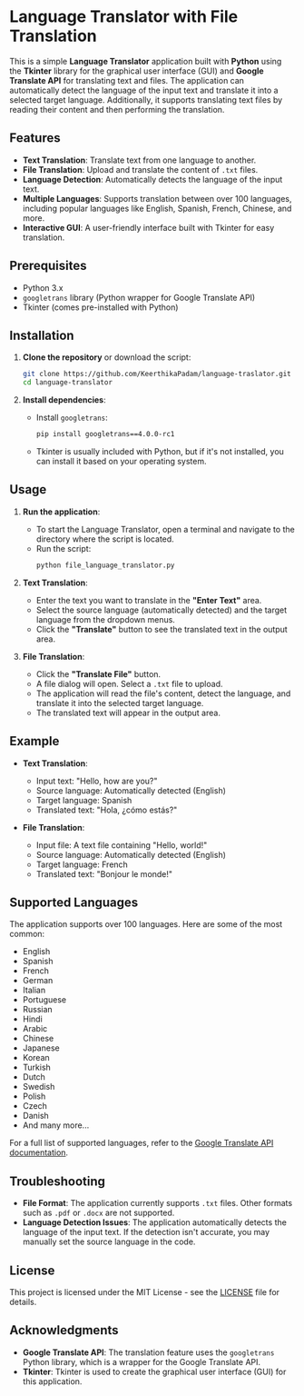 # Language Translator with File Translation

This is a simple **Language Translator** application built with **Python** using the **Tkinter** library for the graphical user interface (GUI) and **Google Translate API** for translating text and files. The application can automatically detect the language of the input text and translate it into a selected target language. Additionally, it supports translating text files by reading their content and then performing the translation.

## Features

- **Text Translation**: Translate text from one language to another.
- **File Translation**: Upload and translate the content of `.txt` files.
- **Language Detection**: Automatically detects the language of the input text.
- **Multiple Languages**: Supports translation between over 100 languages, including popular languages like English, Spanish, French, Chinese, and more.
- **Interactive GUI**: A user-friendly interface built with Tkinter for easy translation.

## Prerequisites

- Python 3.x
- `googletrans` library (Python wrapper for Google Translate API)
- Tkinter (comes pre-installed with Python)

## Installation

1. **Clone the repository** or download the script:
   ```bash
   git clone https://github.com/KeerthikaPadam/language-traslator.git
   cd language-translator
   ```

2. **Install dependencies**:
   - Install `googletrans`:
     ```bash
     pip install googletrans==4.0.0-rc1
     ```

   - Tkinter is usually included with Python, but if it's not installed, you can install it based on your operating system.

## Usage

1. **Run the application**:
   - To start the Language Translator, open a terminal and navigate to the directory where the script is located.
   - Run the script:
     ```bash
     python file_language_translator.py
     ```

2. **Text Translation**:
   - Enter the text you want to translate in the **"Enter Text"** area.
   - Select the source language (automatically detected) and the target language from the dropdown menus.
   - Click the **"Translate"** button to see the translated text in the output area.

3. **File Translation**:
   - Click the **"Translate File"** button.
   - A file dialog will open. Select a `.txt` file to upload.
   - The application will read the file's content, detect the language, and translate it into the selected target language.
   - The translated text will appear in the output area.

## Example

- **Text Translation**:
  - Input text: "Hello, how are you?"
  - Source language: Automatically detected (English)
  - Target language: Spanish
  - Translated text: "Hola, ¿cómo estás?"

- **File Translation**:
  - Input file: A text file containing "Hello, world!"
  - Source language: Automatically detected (English)
  - Target language: French
  - Translated text: "Bonjour le monde!"

## Supported Languages

The application supports over 100 languages. Here are some of the most common:

- English
- Spanish
- French
- German
- Italian
- Portuguese
- Russian
- Hindi
- Arabic
- Chinese
- Japanese
- Korean
- Turkish
- Dutch
- Swedish
- Polish
- Czech
- Danish
- And many more...

For a full list of supported languages, refer to the [Google Translate API documentation](https://cloud.google.com/translate/docs).

## Troubleshooting

- **File Format**: The application currently supports `.txt` files. Other formats such as `.pdf` or `.docx` are not supported.
- **Language Detection Issues**: The application automatically detects the language of the input text. If the detection isn't accurate, you may manually set the source language in the code.

## License

This project is licensed under the MIT License - see the [LICENSE](LICENSE) file for details.

## Acknowledgments

- **Google Translate API**: The translation feature uses the `googletrans` Python library, which is a wrapper for the Google Translate API.
- **Tkinter**: Tkinter is used to create the graphical user interface (GUI) for this application.
